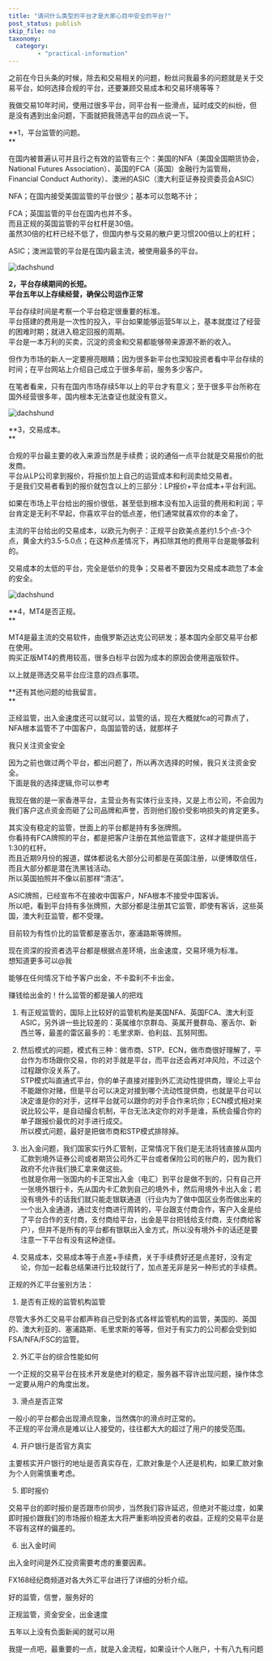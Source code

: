 ```yaml
---
title: "请问什么类型的平台才是大家心目中安全的平台?"
post_status: publish
skip_file: no
taxonomy:
  category:
        - "practical-information"
---
```


之前在今日头条的时候，除去和交易相关的问题，粉丝问我最多的问题就是关于交易平台，如何选择合规的平台，还要兼顾交易成本和交易环境等等？

我做交易10年时间，使用过很多平台，同平台有一些滑点，延时成交的纠纷，但是没有遇到出金问题，下面就把我筛选平台的四点说一下。

**1，平台监管的问题。  
**

在国内被普遍认可并且行之有效的监管有三个：美国的NFA（美国全国期货协会，National Futures Association）、英国的FCA（英国）金融行为监管局，Financial Conduct Authority）、澳洲的ASIC（澳大利亚证券投资委员会ASIC）

NFA；在国内接受美国监管的平台很少；基本可以忽略不计；

FCA；英国监管的平台在国内也并不多。  
而且正规的英国监管的平台杠杆是30倍。  
虽然30倍的杠杆已经不低了，但国内参与交易的散户更习惯200倍以上的杠杆；

ASIC；澳洲监管的平台是在国内最主流，被使用最多的平台。

![dachshund](https://img.dgrhw.net/upload/images/huihu/2019/11/28/204443895.jpg)

**2，平台存续期间的长短。  
平台五年以上存续经营，确保公司运作正常**

平台存续时间是考察一个平台稳定很重要的标准。  
平台搭建的费用是一次性的投入，平台如果能够运营5年以上，基本就度过了经营的困难时期；就进入稳定回报的周期。  
平台是一本万利的买卖，沉淀的资金和交易都能够带来源源不断的收入。

但作为市场的新人一定要擦亮眼睛；因为很多新平台也深知投资者看中平台存续的时间；在平台网站上介绍自己成立于很多年前，服务多少客户。

在笔者看来，只有在国内市场存续5年以上的平台才有意义；至于很多平台所称在国外经营很多年，国内根本无法查证也就没有意义。

![dachshund](https://img.dgrhw.net/upload/images/huihu/2019/11/28/204508270.png)

**3，交易成本。  
**

合规的平台最主要的收入来源当然是手续费；说的通俗一点平台就是交易报价的批发商。  
平台从LP公司拿到报价，将报价加上自己的运营成本和利润卖给交易者。  
于是我们交易者看到的报价就包含以上的三部分：LP报价+平台成本+平台利润。

如果在市场上平台给出的报价很低，甚至低到根本没有加入运营的费用和利润；平台肯定是无利不早起，你喜欢平台的低点差，他们通常就喜欢你的本金了。

主流的平台给出的交易成本，以欧元为例子：正规平台欧美点差约1.5个点-3个点，黄金大约3.5-5.0点；在这种点差情况下，再扣除其他的费用平台是能够盈利的。

交易成本的太低的平台，完全是低价的竞争；交易者不要因为交易成本疏忽了本金的安全。

![dachshund](https://img.dgrhw.net/upload/images/huihu/2019/11/28/204532395.jpeg)

**4，MT4是否正规。  
**

MT4是最主流的交易软件，由俄罗斯迈达克公司研发；基本国内全部交易平台都在使用。  
购买正版MT4的费用较高，很多白标平台因为成本的原因会使用盗版软件。

以上就是筛选交易平台应注意的四点事项。

**还有其他问题的给我留言。  
**

正经监管，出入金速度还可以就可以，监管的话，现在大概就fca的可靠点了，NFA根本监管不了中国客户，岛国监管的话，就那样子

我只关注资金安全

因为之前也做过两个平台，都出问题了，所以再次选择的时候，我只关注资金安全。  
下面是我的选择逻辑,你可以参考

我现在做的是一家香港平台，主营业务有实体行业支持，又是上市公司，不会因为我们客户这点资金而砸了公司品牌和声誉，否则他们股价受影响损失的肯定更多。

其实没有稳定的监管，世面上的平台都是持有多张牌照。  
你看持有FCA牌照的平台，都是把客户注册在其他监管底下，这样才能提供高于1:30的杠杆。  
而且近期9月份的报道，媒体都说名大部分公司都是在英国注册，以便博取信任，而且大部分都是潜在洗黑钱活动。  
所以英国拍照并不像以前那样“清洁”。

ASIC牌照，已经宣布不在接收中国客户，NFA根本不接受中国客诉。  
所以吧，看到平台持有多张牌照，大部分都是注册其它监管，即使有客诉，这些英国，澳大利亚监管，都不受理。

目前较为有性价比的监管都是塞舌尔，塞浦路斯等牌照。

现在资深的投资者选平台都是根据点差环境，出金速度，交易环境为标准。  
想知道更多可以@我

能够在任何情况下给予客户出金，不卡盈利不卡出金。

赚钱给出金的！什么监管的都是骗人的把戏

1. 有正规监管的，国际上比较好的监管机构是美国NFA、英国FCA、澳大利亚ASIC，另外讲一些比较差的：英属维尔京群岛、英属开曼群岛、塞舌尔、新西兰等，最差的雷区最多的：毛里求斯、伯利兹、瓦努阿图。
    
2. 然后模式的问题，模式有三种：做市商、STP、ECN，做市商很好理解了，平台作为市场跟你交易，你的对手就是平台，而平台还会再对冲风险，不过这个过程跟你没关系了。  
    STP模式叫直通式平台，你的单子直接对接到外汇流动性提供商，理论上平台不能跟你对赌，但是平台可以决定对接到哪个流动性提供商，也就是平台可以决定谁是你的对手，这样平台就可以跟你的对手合作来坑你；ECN模式相对来说比较公平，是自动撮合机制，平台无法决定你的对手是谁，系统会撮合你的单子跟报价最优的对手进行成交。  
    所以模式问题，最好是把做市商和STP模式排除掉。
    
3. 出入金问题，我们国家实行外汇管制，正常情况下我们是无法将钱直接从国内汇款到境外证券公司或者期货公司外汇平台或者保险公司的账户的，因为我们政府不允许我们换汇拿来做这些。  
    也就是你用一张国内的卡正常出入金（电汇）到平台是做不到的，只有自己开一张境外银行卡，先从国内卡汇款到自己的境外卡，然后用境外卡出入金；若没有境外卡的话我们就只能走银联通道（行业内为了做中国区业务而做出来的一个出入金通道，通过支付商进行周转的，平台跟支付商合作，客户入金是给了平台合作的支付商，支付商给平台，出金是平台把钱给支付商，支付商给客户），但并不是所有的平台都有银联出入金方式，所以没有境外卡的话还是要注意一下平台有没有这种途径。
    
4. 交易成本，交易成本等于点差+手续费，关于手续费好还是点差好，没有定论，你加一起看总结果进行比较就行了，加点差无非是另一种形式的手续费。
    

正规的外汇平台鉴别方法：

1. 是否有正规的监管机构监管

尽管大多外汇交易平台都声称自己受到各式各样监管机构的监管，美国的、英国的、澳大利亚的、塞浦路斯、毛里求斯的等等，但对于有实力的公司都会受到如FSA/NFA/FSC的监管。

2. 外汇平台的综合性能如何

一个正规的交易平台在技术开发是绝对的稳定，服务器不容许出现问题，操作体念一定要从用户的角度出发。

3. 滑点是否正常

一般小的平台都会出现滑点现象，当然偶尔的滑点时正常的。  
不正规的平台滑点是难以让人接受的，往往都大大的超过了用户的接受范围。

4. 开户银行是否官方真实

主要核实开户银行的地址是否真实存在，汇款对象是个人还是机构，如果汇款对象为个人则需慎重考虑。

5. 即时报价

交易平台的即时报价是否跟市价同步，当然我们容许延迟，但绝对不能过度，如果即时报价跟我们的市场报价相差太大将严重影响投资者的收益，正规的交易平台是不容有这样的偏差的。

6. 出入金时间

出入金时间是外汇投资需要考虑的重要因素。

FX168经纪商频道对各大外汇平台进行了详细的分析介绍。

好的监管，信誉，服务好的

正规监管，资金安全，出金速度

五年以上没有负面新闻的就可以用

我提一点吧，最重要的一点，就是入金流程，如果设计个人账户，十有八九有问题
